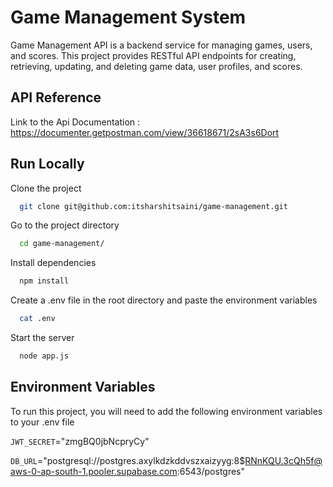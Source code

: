 
# Game Management System

Game Management API is a backend service for managing games, users, and scores. This project provides RESTful API endpoints for creating, retrieving, updating, and deleting game data, user profiles, and scores.


## API Reference

Link to the Api Documentation : https://documenter.getpostman.com/view/36618671/2sA3s6Dort


## Run Locally

Clone the project

```bash
  git clone git@github.com:itsharshitsaini/game-management.git
```

Go to the project directory

```bash
  cd game-management/
```

Install dependencies

```bash
  npm install
```

Create a .env file in the root directory and paste the environment variables

```bash
  cat .env
```

Start the server

```bash
  node app.js
```

## Environment Variables

To run this project, you will need to add the following environment variables to your .env file

`JWT_SECRET`="zmgBQ0jbNcpryCy"

`DB_URL`="postgresql://postgres.axylkdzkddvszxaizyyg:8$RNnKQU.3cQh5f@aws-0-ap-south-1.pooler.supabase.com:6543/postgres"
